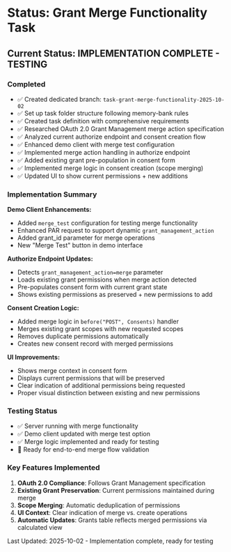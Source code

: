 # Status: Grant Merge Functionality Task

## Current Status: IMPLEMENTATION COMPLETE - TESTING

### Completed
- ✅ Created dedicated branch: `task-grant-merge-functionality-2025-10-02`
- ✅ Set up task folder structure following memory-bank rules
- ✅ Created task definition with comprehensive requirements
- ✅ Researched OAuth 2.0 Grant Management merge action specification
- ✅ Analyzed current authorize endpoint and consent creation flow
- ✅ Enhanced demo client with merge test configuration
- ✅ Implemented merge action handling in authorize endpoint
- ✅ Added existing grant pre-population in consent form
- ✅ Implemented merge logic in consent creation (scope merging)
- ✅ Updated UI to show current permissions + new additions

### Implementation Summary

**Demo Client Enhancements:**
- Added `merge_test` configuration for testing merge functionality
- Enhanced PAR request to support dynamic `grant_management_action`
- Added grant_id parameter for merge operations
- New "Merge Test" button in demo interface

**Authorize Endpoint Updates:**
- Detects `grant_management_action=merge` parameter
- Loads existing grant permissions when merge action detected
- Pre-populates consent form with current grant state
- Shows existing permissions as preserved + new permissions to add

**Consent Creation Logic:**
- Added merge logic in `before("POST", Consents)` handler
- Merges existing grant scopes with new requested scopes
- Removes duplicate permissions automatically
- Creates new consent record with merged permissions

**UI Improvements:**
- Shows merge context in consent form
- Displays current permissions that will be preserved
- Clear indication of additional permissions being requested
- Proper visual distinction between existing and new permissions

### Testing Status
- ✅ Server running with merge functionality
- ✅ Demo client updated with merge test option
- ✅ Merge logic implemented and ready for testing
- 🔄 Ready for end-to-end merge flow validation

### Key Features Implemented
1. **OAuth 2.0 Compliance**: Follows Grant Management specification
2. **Existing Grant Preservation**: Current permissions maintained during merge
3. **Scope Merging**: Automatic deduplication of permissions
4. **UI Context**: Clear indication of merge vs. create operations
5. **Automatic Updates**: Grants table reflects merged permissions via calculated view

Last Updated: 2025-10-02 - Implementation complete, ready for testing
